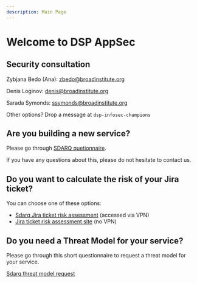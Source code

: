 ```yaml
---
description: Main Page
---
```


# Welcome to DSP AppSec

## Security consultation

Zybjana Bedo \(Ana\): [zbedo@broadinstitute.org](mailto:zbedo@broadinstitute.org)

Denis Loginov: [denis@broadinstitute.org](mailto:denis@broadinstitute.org)

Sarada Symonds: [ssymonds@broadinstitute.org](mailto:ssymonds@broadinstitute.org)

Other options? Drop a message at `dsp-infosec-champions`

## Are you building a new service?

Please go through [SDARQ quetionnaire](https://sdarq.dsp-appsec.broadinstitute.org/questionnaire). 

If you have any questions about this, please do not hesitate to contact us. 

##  Do you want to calculate the risk of your Jira ticket?

You can choose one of these options:

* [Sdarq Jira ticket risk assessment](https://sdarq.dsp-appsec.broadinstitute.org/jira-ticket-risk-assesment) \(accessed via VPN\)
* [Jira ticket risk assessment site](https://broadinstitute.github.io/dsp-appsec-security-risk-assessment/) \(no VPN\)

## Do you need a Threat Model for your service? 

Please go through this short questionnaire to request a threat model for your service.

[Sdarq threat model request](https://sdarq.dsp-appsec.broadinstitute.org/threat-model/request)

